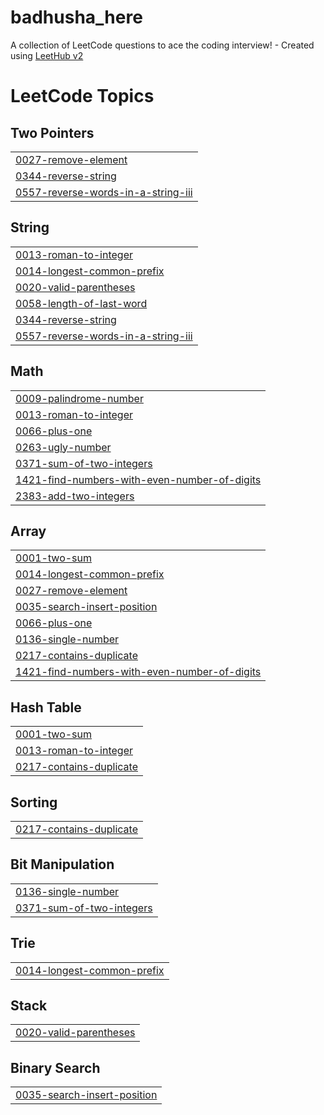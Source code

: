 # badhusha_here
A collection of LeetCode questions to ace the coding interview! - Created using [LeetHub v2](https://github.com/arunbhardwaj/LeetHub-2.0)

<!---LeetCode Topics Start-->
# LeetCode Topics
## Two Pointers
|  |
| ------- |
| [0027-remove-element](https://github.com/badhsha-here/badhusha_here/tree/master/0027-remove-element) |
| [0344-reverse-string](https://github.com/badhsha-here/badhusha_here/tree/master/0344-reverse-string) |
| [0557-reverse-words-in-a-string-iii](https://github.com/badhsha-here/badhusha_here/tree/master/0557-reverse-words-in-a-string-iii) |
## String
|  |
| ------- |
| [0013-roman-to-integer](https://github.com/badhsha-here/badhusha_here/tree/master/0013-roman-to-integer) |
| [0014-longest-common-prefix](https://github.com/badhsha-here/badhusha_here/tree/master/0014-longest-common-prefix) |
| [0020-valid-parentheses](https://github.com/badhsha-here/badhusha_here/tree/master/0020-valid-parentheses) |
| [0058-length-of-last-word](https://github.com/badhsha-here/badhusha_here/tree/master/0058-length-of-last-word) |
| [0344-reverse-string](https://github.com/badhsha-here/badhusha_here/tree/master/0344-reverse-string) |
| [0557-reverse-words-in-a-string-iii](https://github.com/badhsha-here/badhusha_here/tree/master/0557-reverse-words-in-a-string-iii) |
## Math
|  |
| ------- |
| [0009-palindrome-number](https://github.com/badhsha-here/badhusha_here/tree/master/0009-palindrome-number) |
| [0013-roman-to-integer](https://github.com/badhsha-here/badhusha_here/tree/master/0013-roman-to-integer) |
| [0066-plus-one](https://github.com/badhsha-here/badhusha_here/tree/master/0066-plus-one) |
| [0263-ugly-number](https://github.com/badhsha-here/badhusha_here/tree/master/0263-ugly-number) |
| [0371-sum-of-two-integers](https://github.com/badhsha-here/badhusha_here/tree/master/0371-sum-of-two-integers) |
| [1421-find-numbers-with-even-number-of-digits](https://github.com/badhsha-here/badhusha_here/tree/master/1421-find-numbers-with-even-number-of-digits) |
| [2383-add-two-integers](https://github.com/badhsha-here/badhusha_here/tree/master/2383-add-two-integers) |
## Array
|  |
| ------- |
| [0001-two-sum](https://github.com/badhsha-here/badhusha_here/tree/master/0001-two-sum) |
| [0014-longest-common-prefix](https://github.com/badhsha-here/badhusha_here/tree/master/0014-longest-common-prefix) |
| [0027-remove-element](https://github.com/badhsha-here/badhusha_here/tree/master/0027-remove-element) |
| [0035-search-insert-position](https://github.com/badhsha-here/badhusha_here/tree/master/0035-search-insert-position) |
| [0066-plus-one](https://github.com/badhsha-here/badhusha_here/tree/master/0066-plus-one) |
| [0136-single-number](https://github.com/badhsha-here/badhusha_here/tree/master/0136-single-number) |
| [0217-contains-duplicate](https://github.com/badhsha-here/badhusha_here/tree/master/0217-contains-duplicate) |
| [1421-find-numbers-with-even-number-of-digits](https://github.com/badhsha-here/badhusha_here/tree/master/1421-find-numbers-with-even-number-of-digits) |
## Hash Table
|  |
| ------- |
| [0001-two-sum](https://github.com/badhsha-here/badhusha_here/tree/master/0001-two-sum) |
| [0013-roman-to-integer](https://github.com/badhsha-here/badhusha_here/tree/master/0013-roman-to-integer) |
| [0217-contains-duplicate](https://github.com/badhsha-here/badhusha_here/tree/master/0217-contains-duplicate) |
## Sorting
|  |
| ------- |
| [0217-contains-duplicate](https://github.com/badhsha-here/badhusha_here/tree/master/0217-contains-duplicate) |
## Bit Manipulation
|  |
| ------- |
| [0136-single-number](https://github.com/badhsha-here/badhusha_here/tree/master/0136-single-number) |
| [0371-sum-of-two-integers](https://github.com/badhsha-here/badhusha_here/tree/master/0371-sum-of-two-integers) |
## Trie
|  |
| ------- |
| [0014-longest-common-prefix](https://github.com/badhsha-here/badhusha_here/tree/master/0014-longest-common-prefix) |
## Stack
|  |
| ------- |
| [0020-valid-parentheses](https://github.com/badhsha-here/badhusha_here/tree/master/0020-valid-parentheses) |
## Binary Search
|  |
| ------- |
| [0035-search-insert-position](https://github.com/badhsha-here/badhusha_here/tree/master/0035-search-insert-position) |
<!---LeetCode Topics End-->